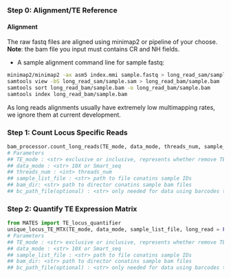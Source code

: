 ### Step 0: Alignment/TE Reference
#### Alignment
The raw fastq files are aligned using minimap2 or pipeline of your choose.
**Note**: the bam file you input must contains CR and NH fields.

- A sample alignment command line for sample fastq:
```sh
minimap2/minimap2 -ax asm5 index.mmi sample.fastq > long_read_sam/sample.sam
samtools view -bS long_read_sam/sample.sam > long_read_bam/sample.bam
samtools sort long_read_bam/sample.bam -o long_read_bam/sample.bam
samtools index long_read_bam/sample.bam
```
As long reads alignments usually have extremely low multimapping rates, we ignore them at current development.

### Step 1: Count Locus Specific Reads 
```python
bam_processor.count_long_reads(TE_mode, data_mode, threads_num, sample_list_file, bam_dir, bc_path_file=None)
# Parameters
## TE_mode : <str> exclusive or inclusive, represents whether remove TE instances have overlap with gene
## data_mode : <str> 10X or Smart_seq
## threads_num : <int> threads_num
## sample_list_file : <str> path to file conatins sample IDs
## bam_dir: <str> path to director conatins sample bam files
## bc_path_file(optional) : <str> only needed for data using barcodes to distinguish data, path to file contains matching barcodes list address of sample in sample list
```

### Step 2: Quantify TE Expression Matrix
```python
from MATES import TE_locus_quantifier
unique_locus_TE_MTX(TE_mode, data_mode, sample_list_file, long_read = False, bc_path_file=None)
# Parameters
## TE_mode : <str> exclusive or inclusive, represents whether remove TE instances have overlap with gene
## data_mode : <str> 10X or Smart_seq
## sample_list_file : <str> path to file conatins sample IDs
## bam_dir: <str> path to director conatins sample bam files
## bc_path_file(optional) : <str> only needed for data using barcodes to distinguish data, path to file contains matching barcodes list address of sample in sample list
```